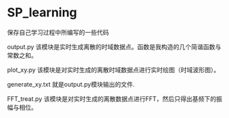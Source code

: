 # SP_learning
<p> 保存自己学习过程中所编写的一些代码 </p>
<p> output.py 该模块是实时生成离散的时域数据点。函数是我构造的几个简谐函数与常数之和。</p>
<p> plot_xy.py 该模块是对实时生成的离散时域数据点进行实时绘图（时域波形图）。</p>
<p> generate_xy.txt 就是output.py模块输出的文件. </p>
<p> FFT_treat.py 该模块是对实时生成的离散数据点进行FFT，然后只得出基频下的振幅与相位。</p>

